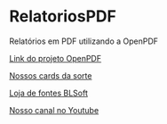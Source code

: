# RelatoriosPDF

Relatórios em PDF utilizando a OpenPDF 

[Link do projeto OpenPDF](https://github.com/LibrePDF/OpenPDF)

[Nossos cards da sorte](http://blsoft.com.br/like/)

[Loja de fontes BLSoft](https://blsoft.com.br/fontes/)

[Nosso canal no Youtube](https://www.youtube.com/simplesmentejava)